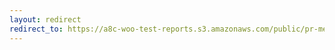 ```yaml
---
layout: redirect
redirect_to: https://a8c-woo-test-reports.s3.amazonaws.com/public/pr-merge/40378/api/index.html
---
```

